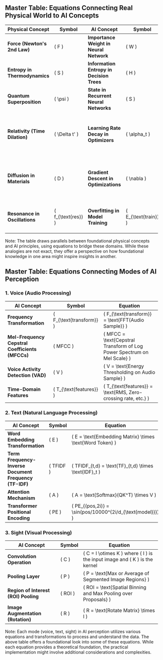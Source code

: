 ## Master Table: Equations Connecting Real Physical World to AI Concepts

| Physical Concept | Symbol | AI Concept | Symbol | Equation |
|---|---|---|---|---|
| **Force (Newton's 2nd Law)** | \( F \) | **Importance Weight in Neural Network** | \( W \) | \( F = m \times a \) <br> \( W = \text{Input} \times \text{Activation} \) |
| **Entropy in Thermodynamics** | \( S \) | **Information Entropy in Decision Trees** | \( H \) | \( \Delta S = \frac{\Delta Q}{T} \) <br> \( H(X) = -\sum p(x) \log p(x) \) |
| **Quantum Superposition** | \( \psi \) | **State in Recurrent Neural Networks** | \( S \) | \( \psi = \alpha \psi_1 + \beta \psi_2 \) <br> \( S_t = f(Ux_t + Ws_{t-1}) \) |
| **Relativity (Time Dilation)** | \( \Delta t' \) | **Learning Rate Decay in Optimizers** | \( \alpha_t \) | \( \Delta t' = \frac{\Delta t}{\sqrt{1 - \frac{v^2}{c^2}}} \) <br> \( \alpha_t = \frac{\alpha_0}{1 + \text{decay rate} \times \text{epoch}} \) |
| **Diffusion in Materials** | \( D \) | **Gradient Descent in Optimizations** | \( \nabla \) | \( J = -D \frac{\partial C}{\partial x} \) <br> \( \theta_{\text{next}} = \theta_{\text{current}} - \alpha \nabla J(\theta_{\text{current}}) \) |
| **Resonance in Oscillations** | \( f_{\text{res}} \) | **Overfitting in Model Training** | \( E_{\text{train}} \) | \( f_{\text{res}} = \frac{1}{2\pi \sqrt{LC}} \) <br> \( E_{\text{train}} < E_{\text{val}} + \epsilon \) |

Note: The table draws parallels between foundational physical concepts and AI principles, using equations to bridge these domains. While these analogies are not exact, they offer a perspective on how foundational knowledge in one area might inspire insights in another.


## Master Table: Equations Connecting Modes of AI Perception

### 1. Voice (Audio Processing)

| AI Concept | Symbol | Equation |
|---|---|---|
| **Frequency Transformation** | \( F_{\text{transform}} \) | \( F_{\text{transform}} = \text{FFT(Audio Sample)} \) |
| **Mel-Frequency Cepstral Coefficients (MFCCs)** | \( MFCC \) | \( MFCC = \text{Cepstral Transform of Log Power Spectrum on Mel Scale} \) |
| **Voice Activity Detection (VAD)** | \( V \) | \( V = \text{Energy Thresholding on Audio Sample} \) |
| **Time-Domain Features** | \( T_{\text{features}} \) | \( T_{\text{features}} = \text{RMS, Zero-crossing rate, etc.} \) |

### 2. Text (Natural Language Processing)

| AI Concept | Symbol | Equation |
|---|---|---|
| **Word Embedding Transformation** | \( E \) | \( E = \text{Embedding Matrix} \times \text{Word Token} \) |
| **Term Frequency-Inverse Document Frequency (TF-IDF)** | \( TFIDF \) | \( TFIDF_{t,d} = \text{TF}_{t,d} \times \text{IDF}_t \) |
| **Attention Mechanism** | \( A \) | \( A = \text{Softmax}(QK^T) \times V \) |
| **Transformer Positional Encoding** | \( PE \) | \( PE_{(pos,2i)} = \sin(pos/10000^{2i/d_{\text{model}}}) \) |

### 3. Sight (Visual Processing)

| AI Concept | Symbol | Equation |
|---|---|---|
| **Convolution Operation** | \( C \) | \( C = I \otimes K \) where \( I \) is the input image and \( K \) is the kernel |
| **Pooling Layer** | \( P \) | \( P = \text{Max or Average of Segmented Image Regions} \) |
| **Region of Interest (ROI) Pooling** | \( ROI \) | \( ROI = \text{Spatial Binning and Max Pooling over Proposals} \) |
| **Image Augmentation (Rotation)** | \( R \) | \( R = \text{Rotate Matrix} \times I \) |

Note: Each mode (voice, text, sight) in AI perception utilizes various equations and transformations to process and understand the data. The above table offers a foundational look into some of these equations. While each equation provides a theoretical foundation, the practical implementation might involve additional considerations and complexities.
